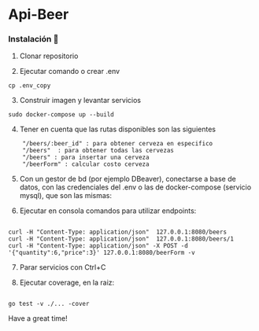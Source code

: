 # Api-Beer

### Instalación 🔧

1.  Clonar repositorio

2.  Ejecutar comando o crear .env

```
cp .env_copy

```

3.  Construir imagen y levantar servicios

```
sudo docker-compose up --build

```

4.  Tener en cuenta que las rutas disponibles son las siguientes

```
	"/beers/:beer_id" : para obtener cerveza en especifico
	"/beers"  : para obtener todas las cervezas
    "/beers" : para insertar una cerveza
	"/beerForm" : calcular costo cerveza

```

5.  Con un gestor de bd (por ejemplo DBeaver), conectarse a base de datos, con las credenciales del .env o las de docker-compose (servicio mysql), que son las mismas:

6.  Ejecutar en consola comandos para utilizar endpoints:

```

curl -H "Content-Type: application/json"  127.0.0.1:8080/beers
curl -H "Content-Type: application/json"  127.0.0.1:8080/beers/1
curl -H "Content-Type: application/json" -X POST -d '{"quantity":6,"price":3}' 127.0.0.1:8080/beerForm -v

```

7.  Parar servicios con Ctrl+C

8.  Ejecutar coverage, en la raiz:


```

go test -v ./... -cover 

```

Have a great time!